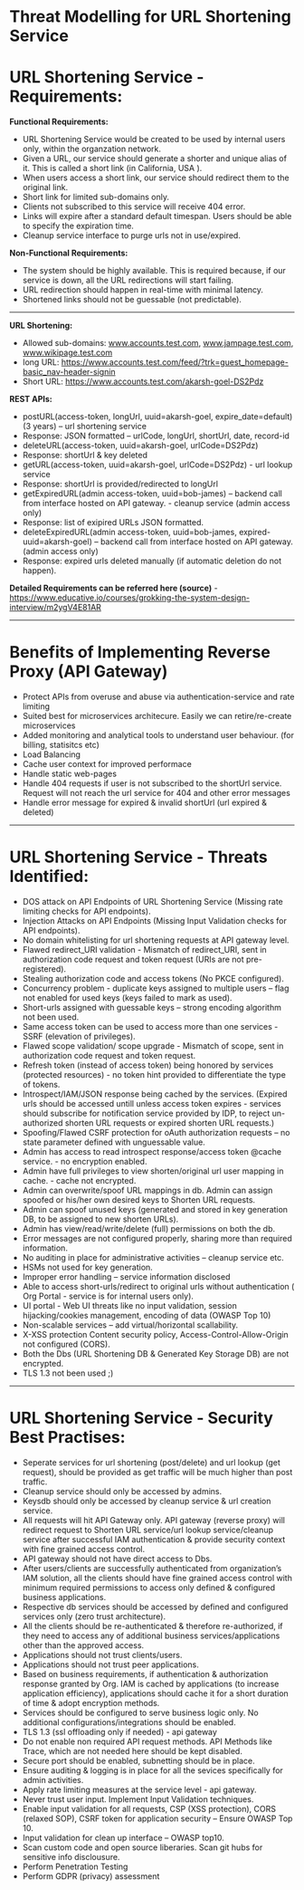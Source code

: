 # Threat Modelling for URL Shortening Service


# URL Shortening Service - Requirements:
**Functional Requirements:**
- URL Shortening Service would be created to be used by internal users only, within the organzation network.
- Given a URL, our service should generate a shorter and unique alias of it. This is called a short link (in California, USA ). 
- When users access a short link, our service should redirect them to the original link.
- Short link for limited sub-domains only.
- Clients not subscribed to this service will receive 404 error.
- Links will expire after a standard default timespan. Users should be able to specify the expiration time.
- Cleanup service interface to purge urls not in use/expired.

**Non-Functional Requirements:**
- The system should be highly available. This is required because, if our service is down, all the URL redirections will start failing.
- URL redirection should happen in real-time with minimal latency.
- Shortened links should not be guessable (not predictable).

---

**URL Shortening:**

- Allowed sub-domains: www.accounts.test.com, www.jampage.test.com, www.wikipage.test.com
- long URL: https://www.accounts.test.com/feed/?trk=guest_homepage-basic_nav-header-signin
- Short URL: https://www.accounts.test.com/akarsh-goel-DS2Pdz

**REST APIs:** 
- postURL(access-token, longUrl, uuid=akarsh-goel, expire_date=default) (3 years) – url shortening service
- Response: JSON formatted – urlCode, longUrl, shortUrl, date, record-id
- deleteURL(access-token, uuid=akarsh-goel, urlCode=DS2Pdz)
- Response: shortUrl & key deleted
- getURL(access-token, uuid=akarsh-goel, urlCode=DS2Pdz)  - url lookup service
- Response: shortUrl is provided/redirected to longUrl
- getExpiredURL(admin access-token, uuid=bob-james) – backend call from interface hosted on API gateway. - cleanup service (admin access only)
- Response: list of exipired URLs  JSON formatted.
- deleteExpiredURL(admin access-token, uuid=bob-james, expired-uuid=akarsh-goel) – backend call from interface hosted on API gateway. (admin access only)
- Response: expired urls deleted manually (if automatic deletion do not happen).

**Detailed Requirements can be referred here (source)** - https://www.educative.io/courses/grokking-the-system-design-interview/m2ygV4E81AR

---

# Benefits of Implementing Reverse Proxy (API Gateway)

- Protect APIs from overuse and abuse via authentication-service and rate limiting
- Suited best for microservices architecure. Easily we can retire/re-create microservices
- Added monitoring and analytical tools to understand user behaviour. (for billing, statisitcs etc)
- Load Balancing
- Cache user context for improved performace
- Handle static web-pages
- Handle 404 requests if user is not subscribed to the shortUrl service. Request will not reach the url service for 404 and other error messages
- Handle error message for expired & invalid shortUrl (url expired & deleted)

---

# URL Shortening Service - Threats Identified:

- DOS attack on API Endpoints of URL Shortening Service (Missing rate limiting checks for API endpoints).
- Injection Attacks on API Endpoints (Missing Input Validation checks for API endpoints).
- No domain whitelisting for url shortening requests at API gateway level.
- Flawed redirect_URI validation - Mismatch of redirect_URI, sent in authorization code request and token request (URIs are not pre-registered).
- Stealing authorization code and access tokens (No PKCE configured).
- Concurrency problem - duplicate keys assigned to multiple users – flag not enabled for used keys (keys failed to mark as used).
- Short-urls assigned with guessable keys – strong encoding algorithm not been used.
- Same access token can be used to access more than one services - SSRF (elevation of privileges).
- Flawed scope validation/ scope upgrade - Mismatch of scope, sent in authorization code request and token request.
- Refresh token (instead of access token) being honored by services (protected resources) - no token hint provided to differentiate the type of tokens.
- Introspect/IAM/JSON response being cached by the services. (Expired urls should be accessed untill unless access token expires - services should subscribe for notification service provided by IDP, to reject un-authorized shorten URL requests or expired shorten URL requests.)
- Spoofing/Flawed CSRF protection for oAuth authorization requests – no state parameter defined with unguessable value.
- Admin has access to read introspect response/access token @cache service. - no encryption enabled.
- Admin have full privileges to view shorten/original url user mapping in cache. - cache not encrypted. 
- Admin can overwrite/spoof URL mappings in db. Admin can assign spoofed or his/her own desired keys to Shorten URL requests. 
- Admin can spoof unused keys (generated and stored in key generation DB, to be assigned to new shorten URLs).
- Admin has view/read/write/delete (full) permissions on both the db.
- Error messages are not configured properly, sharing more than required information.
- No auditing in place for administrative activities – cleanup service etc.
- HSMs not used for key generation.
- Improper error handling – service information disclosed
- Able to access short-urls/redirect to original urls without authentication ( Org Portal - service is for internal users only).
- UI portal - Web UI threats like no input validation, session hijacking/cookies management, encoding of data (OWASP Top 10)
- Non-scalable services – add virtual/horizontal scallability.
- X-XSS protection Content security policy, Access-Control-Allow-Origin not configured (CORS).
- Both the Dbs (URL Shortening DB & Generated Key Storage DB) are not encrypted. 
- TLS 1.3 not been used ;)


---

# URL Shortening Service - Security Best Practises:

- Seperate services for url shortening (post/delete) and url lookup (get request), should be provided as get traffic will be much higher than post traffic.
- Cleanup service should only be accessed by admins.
- Keysdb should only be accessed by cleanup service & url creation service. 
- All requests will hit API Gateway only. API gateway (reverse proxy) will redirect request to Shorten URL service/url lookup service/cleanup service after successful IAM authentication & provide security context with fine grained access control.
- API gateway should not have direct access to Dbs.
- After users/clients are successfully authenticated from organization’s IAM solution, all the clients should have fine grained access control with minimum required permissions to access only defined & configured business applications.
- Respective db services should be accessed by defined and configured services only (zero trust architecture).
- All the clients should be re-authenticated & therefore re-authorized, if they need to access any of additional business services/applications other than the approved access.
- Applications should not trust clients/users.
- Applications should not trust peer applications.
- Based on business requirements, if authentication & authorization response granted by Org. IAM is cached by applications (to increase application efficiency), applications should cache it for a short duration of time & adopt encryption methods.
- Services should be configured to serve business logic only. No additional configurations/integrations should be enabled.
- TLS 1.3 (ssl offloading only if needed) - api gateway
- Do not enable non required API request methods. API Methods like Trace, which are not needed here should be kept disabled.
- Secure port should be enabled, subnetting should be in place.
- Ensure auditing & logging is in place for all the sevices specifically for admin activities.
- Apply rate limiting measures at the service level - api gateway.
- Never trust user input. Implement Input Validation techniques.
- Enable input validation for all requests, CSP (XSS protection), CORS (relaxed SOP), CSRF token for application security – Ensure OWASP Top 10.
- Input validation for clean up interface – OWASP top10.
- Scan custom code and open source liberaries. Scan git hubs for sensitive info disclousure.
- Perform Penetration Testing
- Perform GDPR (privacy) assessment









